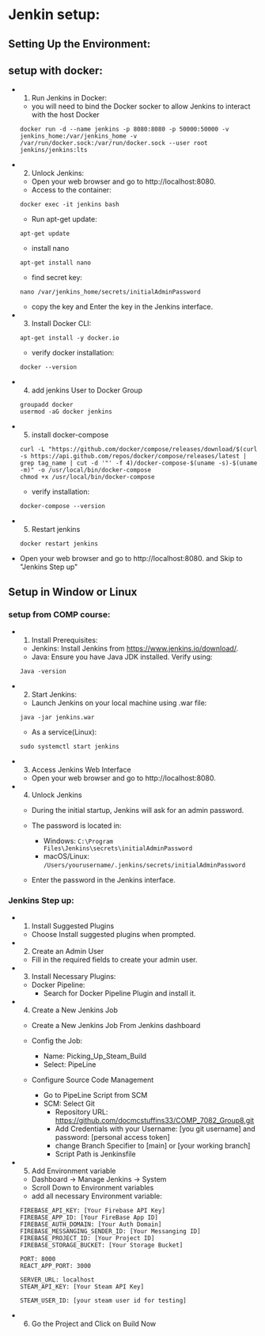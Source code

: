 # Jenkin setup:

## Setting Up the Environment:

## setup with docker:
- 1. Run Jenkins in Docker:
    - you will need to bind the Docker socker to allow Jenkins to interact with the host Docker

    ```
    docker run -d --name jenkins -p 8080:8080 -p 50000:50000 -v jenkins_home:/var/jenkins_home -v /var/run/docker.sock:/var/run/docker.sock --user root jenkins/jenkins:lts
    ```

- 2. Unlock Jenkins:
    - Open your web browser and go to http://localhost:8080.
    - Access to the container:
    ```
    docker exec -it jenkins bash
    ```
    - Run apt-get update:

    ```
    apt-get update
    ```
    - install nano
    ```
    apt-get install nano
    ```
    - find secret key:
    ```
    nano /var/jenkins_home/secrets/initialAdminPassword
    ```
    - copy the key and Enter the key in the Jenkins interface.
- 3. Install Docker CLI:
    ```
    apt-get install -y docker.io
    ```
    - verify docker installation:
    ```
    docker --version
    ```
- 4. add jenkins User to Docker Group
    ```
    groupadd docker
    usermod -aG docker jenkins
    ```
- 5. install docker-compose
    ```
    curl -L "https://github.com/docker/compose/releases/download/$(curl -s https://api.github.com/repos/docker/compose/releases/latest | grep tag_name | cut -d '"' -f 4)/docker-compose-$(uname -s)-$(uname -m)" -o /usr/local/bin/docker-compose
    chmod +x /usr/local/bin/docker-compose
    ```

    - verify installation:
    ```
    docker-compose --version
    ```

- 5. Restart jenkins

    ```
    docker restart jenkins
    ```

- Open your web browser and go to http://localhost:8080. and Skip to "Jenkins Step up"

## Setup in Window or Linux
### setup from COMP course:
- 1. Install Prerequisites:
    - Jenkins: Install Jenkins from https://www.jenkins.io/download/.
    - Java: Ensure you have Java JDK installed. Verify using:
    ```
    Java -version
    ```
- 2. Start Jenkins:
    - Launch Jenkins on your local machine using .war file:
    ```
    java -jar jenkins.war
    ```
    - As a service(Linux):
    ```
    sudo systemctl start jenkins
    ```

- 3. Access Jenkins Web Interface
    - Open your web browser and go to http://localhost:8080.
- 4. Unlock Jenkins

    - During the initial startup, Jenkins will ask for an admin password.

    -  The password is located in:

        - Windows: ```C:\Program Files\Jenkins\secrets\initialAdminPassword```
        - macOS/Linux: ```/Users/yourusername/.jenkins/secrets/initialAdminPassword```
    - Enter the password in the Jenkins interface.

### Jenkins Step up:

- 1. Install Suggested Plugins
    - Choose Install suggested plugins when prompted.

- 2.  Create an Admin User
    - Fill in the required fields to create your admin user.

- 3. Install Necessary Plugins:
    - Docker Pipeline:
        - Search for Docker Pipeline Plugin and install it.
- 4. Create a New Jenkins Job
    - Create a New Jenkins Job From Jenkins dashboard
    - Config the Job:
        - Name: Picking_Up_Steam_Build
        - Select: PipeLine 

    - Configure Source Code Management
        - Go to PipeLine Script from SCM
        - SCM: Select Git
            - Repository URL: https://github.com/docmcstuffins33/COMP_7082_Group8.git
            - Add Credentials with your Username: [you git username] and password: [personal access token]
            - change Branch Specifier to [main] or [your working branch]
            - Script Path is Jenkinsfile

- 5. Add Environment variable
    - Dashboard -> Manage Jenkins -> System
    - Scroll Down to Environment variables
    - add all necessary Environment variable:
    ```
    FIREBASE_API_KEY: [Your Firebase API Key]
    FIREBASE_APP_ID: [Your FireBase App ID]
    FIREBASE_AUTH_DOMAIN: [Your Auth Domain]
    FIREBASE_MESSANGING_SENDER_ID: [Your Messanging ID]
    FIREBASE_PROJECT_ID: [Your Project ID]
    FIREBASE_STORAGE_BUCKET: [Your Storage Bucket]

    PORT: 8000
    REACT_APP_PORT: 3000

    SERVER_URL: localhost
    STEAM_API_KEY: [Your Steam API Key]

    STEAM_USER_ID: [your steam user id for testing]
    ```

- 6. Go the Project and Click on Build Now
